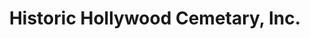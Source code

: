 ---
title: "Historic Hollywood Cemetary, Inc."
url: /houston/historic-hollywood-cemetary-inc/
shop: Bestattungen
---